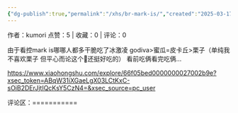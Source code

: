 ```yaml
---
{"dg-publish":true,"permalink":"/xhs/br-mark-is/","created":"2025-03-17T23:01:33.657+08:00","updated":"2025-03-17T23:01:33.657+08:00"}
---
```


作者：kumori
点赞：5   |   收藏：0   |   评论：0

由于看控mark is哪哪人都多干脆吃了冰激凌
godiva>蜜瓜=皮卡丘>栗子（单纯我不喜欢栗子 但平心而论这个🌰还挺好吃的）
看前吃俩看完吃俩…

https://www.xiaohongshu.com/explore/66f05bed0000000027002b9e?xsec_token=ABqW31iXGaeLgX03LCtKxC-sOiB2DErJjtIQcKsY5CzN4=&xsec_source=pc_user

评论区：===========

